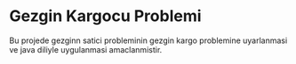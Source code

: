 # Gezgin Kargocu Problemi
Bu projede gezginn satici probleminin gezgin kargo problemine uyarlanmasi ve java diliyle uygulanmasi amaclanmistir.
